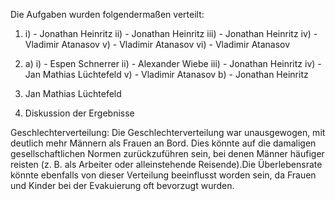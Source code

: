 Die Aufgaben wurden folgendermaßen verteilt: 
1. i) - Jonathan Heinritz
   ii) - Jonathan Heinritz
   iii) - Jonathan Heinritz
   iv) - Vladimir Atanasov
   v) - Vladimir Atanasov
   vi) - Vladimir Atanasov

2. a) i) - Espen Schnerrer
      ii) - Alexander Wiebe
      iii) - Jonathan Heinritz
      iv) - Jan Mathias Lüchtefeld
      v) - Vladimir Atanasov
   b) - Jonathan Heinritz

4. Jan Mathias Lüchtefeld

5. Diskussion der Ergebnisse

Geschlechterverteilung:
Die Geschlechterverteilung war unausgewogen, mit deutlich mehr Männern als Frauen an Bord.
Dies könnte auf die damaligen gesellschaftlichen Normen zurückzuführen sein, bei denen Männer häufiger reisten (z. B. als Arbeiter oder alleinstehende Reisende).Die Überlebensrate könnte ebenfalls von dieser Verteilung beeinflusst worden sein, da Frauen und Kinder bei der Evakuierung oft bevorzugt wurden.


   
